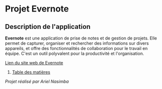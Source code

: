 # Projet Evernote

## Description de l'application

**Evernote** est une application de prise de notes et de gestion de projets. Elle permet de capturer, organiser et rechercher des informations sur divers appareils, et offre des fonctionnalités de collaboration pour le travail en équipe. C'est un outil polyvalent pour la productivité et l'organisation.

[Lien du site web de Evernote](https://evernote.com/fr-fr)

1. [Table des matières](#dossier-analyse/0-table-des-matières.md)

*Projet réalisé par Ariel Nasimba*
